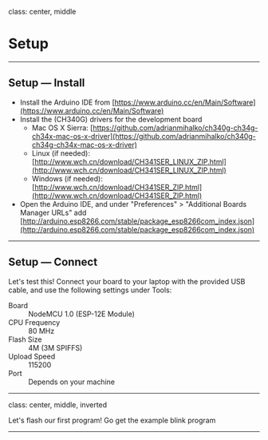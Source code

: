 class: center, middle

# Setup

---

## Setup &mdash; Install

- Install the Arduino IDE from [https://www.arduino.cc/en/Main/Software](https://www.arduino.cc/en/Main/Software)
- Install the (CH340G) drivers for the development board
  - Mac OS X Sierra: [https://github.com/adrianmihalko/ch340g-ch34g-ch34x-mac-os-x-driver](https://github.com/adrianmihalko/ch340g-ch34g-ch34x-mac-os-x-driver)
  - Linux (if needed): [http://www.wch.cn/download/CH341SER_LINUX_ZIP.html](http://www.wch.cn/download/CH341SER_LINUX_ZIP.html)
  - Windows (if needed): [http://www.wch.cn/download/CH341SER_ZIP.html](http://www.wch.cn/download/CH341SER_ZIP.html)
- Open the Arduino IDE, and under "Preferences" > "Additional Boards Manager URLs" add [http://arduino.esp8266.com/stable/package_esp8266com_index.json](http://arduino.esp8266.com/stable/package_esp8266com_index.json)

---

## Setup &mdash; Connect

Let's test this! Connect your board to your laptop with the provided USB cable, and use the following settings under Tools:

<dl>
  <dt>Board</dt>
  <dd>NodeMCU 1.0 (ESP-12E Module)</dd>

  <dt>CPU Frequency</dt>
  <dd>80 MHz</dd>

  <dt>Flash Size</dt>
  <dd>4M (3M SPIFFS)</dd>

  <dt>Upload Speed</dt>
  <dd>115200</dd>

  <dt>Port</dt>
  <dd>Depends on your machine</dd>
</dl>

---

class: center, middle, inverted

Let's flash our first program! Go get the example blink program

---

